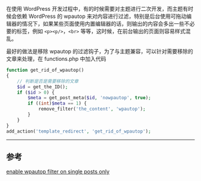 在使用 WordPress 开发过程中，有的时候需要对主题进行二次开发，而主题有时候会依赖 WordPress 的 wpautop 来对内容进行过滤，特别是后台使用可拖动编辑器的情况下，如果某些页面使用内置编辑器的话，则输出的内容会多出一些不必要的标签，例如 `<p><p/>`，`<br>` 等等，这时候，在前台输出的页面则容易样式混乱。

最好的做法是移除 wpautop 的过滤钩子，为了与主题兼容，可以针对需要移除的文章来处理，在 functions.php 中加入代码

```php
function get_rid_of_wpautop()
{
	// 判断是否是需要移除的文章
	$id = get_the_ID();
	if ($id > 0) {
		$meta = get_post_meta($id, 'nowpautop', true);
		if ((int)$meta == 1) {
			remove_filter('the_content', 'wpautop');
		}
	}
}
add_action('template_redirect', 'get_rid_of_wpautop');
```

---

## 参考

[enable wpautop filter on single posts only](https://stackoverflow.com/questions/3685476/enable-wpautop-filter-on-single-posts-only)
